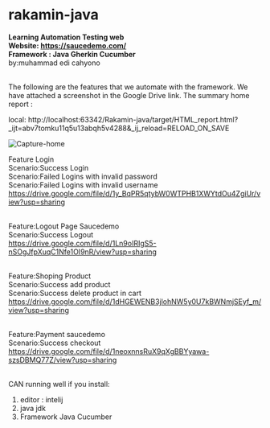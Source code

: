 # rakamin-java
<b>Learning  Automation Testing web <br>
Website: https://saucedemo.com/ <br> 
Framework : Java Gherkin Cucumber </b> <br>
by:muhammad edi cahyono <br> <br>

The following are the features that we automate with the framework. We have attached a screenshot in the Google Drive link.
The summary home report :

local: 
http://localhost:63342/Rakamin-java/target/HTML_report.html?_ijt=abv7tomku11q5u13abqh5v4288&_ij_reload=RELOAD_ON_SAVE

![Capture-home](https://github.com/medicahyono/rakamin-java/assets/148028751/d7bad6a2-52fa-462f-8e50-a1403d252cbf)

Feature Login <br>
	Scenario:Success Login<br>
	Scenario:Failed Logins with invalid password<br>
	Scenario:Failed Logins with invalid username<br>
   https://drive.google.com/file/d/1y_BqPR5qtybW0WTPHB1XWYtdOu4ZgiUr/view?usp=sharing<br><br>
	
Feature:Logout Page Saucedemo<br>
	Scenario:Success Logout<br>
   https://drive.google.com/file/d/1Ln9oIRIgS5-nSOgJfpXuqC1Nfe1OI9nR/view?usp=sharing<br><br>

Feature:Shoping Product<br>
	Scenario:Success add product<br>
	Scenario:Success delete product in cart<br>
   https://drive.google.com/file/d/1dHGEWENB3jlohNW5y0U7kBWNmjSEyf_m/view?usp=sharing<br><br>

Feature:Payment saucedemo<br>
	Scenario:Success checkout<br>
   https://drive.google.com/file/d/1neoxnnsRuX9qXgBBYyawa-szsDBMQ77Z/view?usp=sharing<br><br>


CAN running well if you install:
1. editor : intelij
2. java jdk
3. Framework Java Cucumber
 

	
